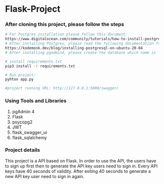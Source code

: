 # Flask-Project
### After cloning this project, please follow the steps
``` bash
# For Postgres installation please follow this document:
https://www.digitalocean.com/community/tutorials/how-to-install-postgresql-on-ubuntu-20-04-quickstart
# After installing Postgres, please read the following documentation for installing pgadmin4:
https://kodemonk.dev/blog/installing-postgresql-on-ubuntu-20-04
# After installing pgadmin4, please create the database which name is  "store", password will be "root", then importing hotel.sql and user.sql

# install requirements.txt
pip3 install -r requirements.txt

# Run project: 
pyhton app.py

#project running URL: http://127.0.0.1:5000/swagger/
```

### Using Tools and Libraries
1. pgAdmin 4
2. Flask
3. psycopg2
4. JWT
5. flask_swagger_ui
6. flask_sqlalchemy

### Project details
This project is a API based on Flask. In order to use the API, the users have to sign up first then to generate the API key users need to sign in. Every API keys have 40 seconds of validity. After exiting 40 seconds to generate a new API key user need to sign in again.
